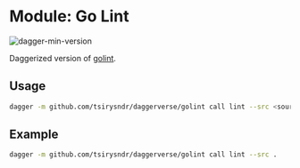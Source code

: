 # Module: Go Lint

![dagger-min-version](https://img.shields.io/badge/dagger%20version-v0.10.0-blue?color=3D66FF)

Daggerized version of [golint](https://github.com/golang/lint).

## Usage

```sh
dagger -m github.com/tsirysndr/daggerverse/golint call lint --src <source>
```

## Example

```sh
dagger -m github.com/tsirysndr/daggerverse/golint call lint --src .
```
